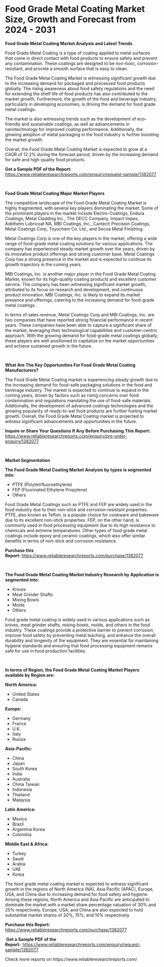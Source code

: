 <p><h1>Food Grade Metal Coating Market Size, Growth and Forecast from 2024 - 2031</h1></p><p><strong>Food Grade Metal Coating Market Analysis and Latest Trends</strong></p>
<p><p>Food Grade Metal Coating is a type of coating applied to metal surfaces that come in direct contact with food products to ensure safety and prevent any contamination. These coatings are designed to be non-toxic, corrosion-resistant, and provide a smooth surface that is easy to clean.</p><p>The Food Grade Metal Coating Market is witnessing significant growth due to the increasing demand for packaged and processed food products globally. The rising awareness about food safety regulations and the need for extending the shelf life of food products has also contributed to the market growth. Furthermore, the growth of the food and beverage industry, particularly in developing economies, is driving the demand for food grade metal coatings.</p><p>The market is also witnessing trends such as the development of eco-friendly and sustainable coatings, as well as advancements in nanotechnology for improved coating performance. Additionally, the growing adoption of metal packaging in the food industry is further boosting the market growth.</p><p>Overall, the Food Grade Metal Coating Market is expected to grow at a CAGR of 12.2% during the forecast period, driven by the increasing demand for safe and high-quality food products.</p></p>
<p><strong>Get a Sample PDF of the Report:&nbsp;</strong> <a href="https://www.reliableresearchreports.com/enquiry/request-sample/1382077">https://www.reliableresearchreports.com/enquiry/request-sample/1382077</a></p>
<p>&nbsp;</p>
<p><strong>Food Grade Metal Coating Major Market Players</strong></p>
<p><p>The competitive landscape of the Food Grade Metal Coating Market is highly fragmented, with several key players dominating the market. Some of the prominent players in the market include Electro-Coatings, Endura Coatings, Metal Cladding Inc., The DECC Company, Impact Impex, Adelhelm Lubricoat NA, MBI Coatings, Inc., Cantech Precision Coatings, Metal Coatings Corp, Toyochem Co. Ltd., and Secoa Metal Finishing.</p><p>Metal Coatings Corp is one of the key players in the market, offering a wide range of food-grade metal coating solutions for various applications. The company has experienced steady market growth over the years, driven by its innovative product offerings and strong customer base. Metal Coatings Corp has a strong presence in the market and is expected to continue its growth trajectory in the coming years.</p><p>MBI Coatings, Inc. is another major player in the Food Grade Metal Coating Market, known for its high-quality coating products and excellent customer service. The company has been witnessing significant market growth, attributed to its focus on research and development, and continuous product innovation. MBI Coatings, Inc. is likely to expand its market presence and offerings, catering to the increasing demand for food-grade metal coatings.</p><p>In terms of sales revenue, Metal Coatings Corp and MBI Coatings, Inc. are two companies that have reported strong financial performance in recent years. These companies have been able to capture a significant share of the market, leveraging their technological capabilities and customer-centric approach. With the growing demand for food-grade metal coatings globally, these players are well-positioned to capitalize on the market opportunities and achieve sustained growth in the future.</p></p>
<p>&nbsp;</p>
<p><strong>What Are The Key Opportunities For Food Grade Metal Coating Manufacturers?</strong></p>
<p><p>The Food Grade Metal Coating market is experiencing steady growth due to the increasing demand for food-safe packaging solutions in the food and beverage industry. The market is expected to continue to expand in the coming years, driven by factors such as rising concerns over food contamination and regulations mandating the use of food-safe materials. Additionally, the development of advanced coatings technologies and the growing popularity of ready-to-eat food products are further fueling market growth. Overall, the Food Grade Metal Coating market is projected to witness significant advancements and opportunities in the future.</p></p>
<p><strong>Inquire or Share Your Questions If Any Before Purchasing This Report:</strong> <a href="https://www.reliableresearchreports.com/enquiry/pre-order-enquiry/1382077">https://www.reliableresearchreports.com/enquiry/pre-order-enquiry/1382077</a></p>
<p>&nbsp;</p>
<p><strong>Market Segmentation</strong></p>
<p><strong>The Food Grade Metal Coating Market Analysis by types is segmented into:</strong></p>
<p><ul><li>PTFE (Polytetrfluoroethylene)</li><li>FEP (Fluorinated Ethylene Propylene)</li><li>Others</li></ul></p>
<p><p>Food Grade Metal Coatings such as PTFE and FEP are widely used in the food industry due to their non-stick and corrosion-resistant properties. PTFE, also known as Teflon, is a popular choice for cookware and bakeware due to its excellent non-stick properties. FEP, on the other hand, is commonly used in food processing equipment due to its high resistance to chemicals and extreme temperatures. Other types of food grade metal coatings include epoxy and ceramic coatings, which also offer similar benefits in terms of non-stick and corrosion resistance.</p></p>
<p><strong>Purchase this Report:&nbsp;</strong><a href="https://www.reliableresearchreports.com/purchase/1382077">https://www.reliableresearchreports.com/purchase/1382077</a></p>
<p>&nbsp;</p>
<p><strong>The Food Grade Metal Coating Market Industry Research by Application is segmented into:</strong></p>
<p><ul><li>Knives</li><li>Meat Grinder Shafts</li><li>Mixing Bowls</li><li>Molds</li><li>Others</li></ul></p>
<p><p>Food grade metal coating is widely used in various applications such as knives, meat grinder shafts, mixing bowls, molds, and others in the food industry. These coatings provide a protective barrier to prevent corrosion, improve food safety by preventing metal leaching, and enhance the overall durability and longevity of the equipment. They are essential for maintaining hygiene standards and ensuring that food processing equipment remains safe for use in food production facilities.</p></p>
<p>&nbsp;</p>
<p><strong>In terms of Region, the Food Grade Metal Coating Market Players available by Region are:</strong></p>
<p>
    <p> <strong> North America: </strong>
        <ul>
            <li>United States</li>
            <li>Canada</li>
        </ul>
        </p> 
    <p> <strong> Europe: </strong>
        <ul>
            <li>Germany</li>
            <li>France</li>
            <li>U.K.</li>
            <li>Italy</li>
            <li>Russia</li>
        </ul>
        </p> 
    <p> <strong> Asia-Pacific: </strong>
        <ul>
            <li>China</li>
            <li>Japan</li>
            <li>South Korea</li>
            <li>India</li>
            <li>Australia</li>
            <li>China Taiwan</li>
            <li>Indonesia</li>
            <li>Thailand</li>
            <li>Malaysia</li>
        </ul>
        </p> 
    <p> <strong> Latin America: </strong>
        <ul>
            <li>Mexico</li>
            <li>Brazil</li>
            <li>Argentina Korea</li>
            <li>Colombia</li>
        </ul>
        </p> 
    <p> <strong> Middle East & Africa: </strong>
        <ul>
            <li>Turkey</li>
            <li>Saudi</li>
            <li>Arabia</li>
            <li>UAE</li>
            <li>Korea</li>
        </ul>
    </p>
    </p>
<p><p>The food grade metal coating market is expected to witness significant growth in the regions of North America (NA), Asia Pacific (APAC), Europe, USA, and China due to increasing demand for food safety and hygiene. Among these regions, North America and Asia Pacific are anticipated to dominate the market with a market share percentage valuation of 30% and 25% respectively. Europe, USA, and China are also expected to hold substantial market shares of 20%, 15%, and 10% respectively.</p></p>
<p><strong>Purchase this Report: </strong><a href="https://www.reliableresearchreports.com/purchase/1382077">https://www.reliableresearchreports.com/purchase/1382077</a></p>
<p>&nbsp;<strong>Get a Sample PDF of the Report:&nbsp;&nbsp;</strong><a href="https://www.reliableresearchreports.com/enquiry/request-sample/1382077">https://www.reliableresearchreports.com/enquiry/request-sample/1382077</a></p>
<p><strong></strong></p>
<p>Check more reports on https://www.reliableresearchreports.com/</p>